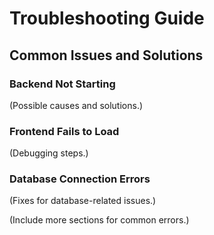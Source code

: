# Troubleshooting Guide

## Common Issues and Solutions

### Backend Not Starting
(Possible causes and solutions.)

### Frontend Fails to Load
(Debugging steps.)

### Database Connection Errors
(Fixes for database-related issues.)

(Include more sections for common errors.)
